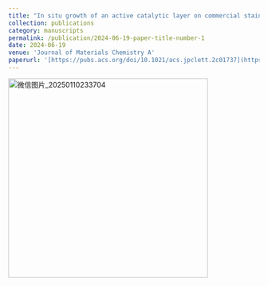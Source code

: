 ```yaml
---
title: "In situ growth of an active catalytic layer on commercial stainless steel via a hydrothermal-assisted corrosion process for efficient oxygen evolution reaction"
collection: publications
category: manuscripts
permalink: /publication/2024-06-19-paper-title-number-1
date: 2024-06-19
venue: 'Journal of Materials Chemistry A'
paperurl: '[https://pubs.acs.org/doi/10.1021/acs.jpclett.2c01737](https://pubs.rsc.org/en/content/articlelanding/2024/ta/d4ta02234c)'
---
```

<img width="400" alt="微信图片_20250110233704" src="https://github.com/user-attachments/assets/7f08fac3-76e5-4c79-b1e7-2519c3ee1b68" />
